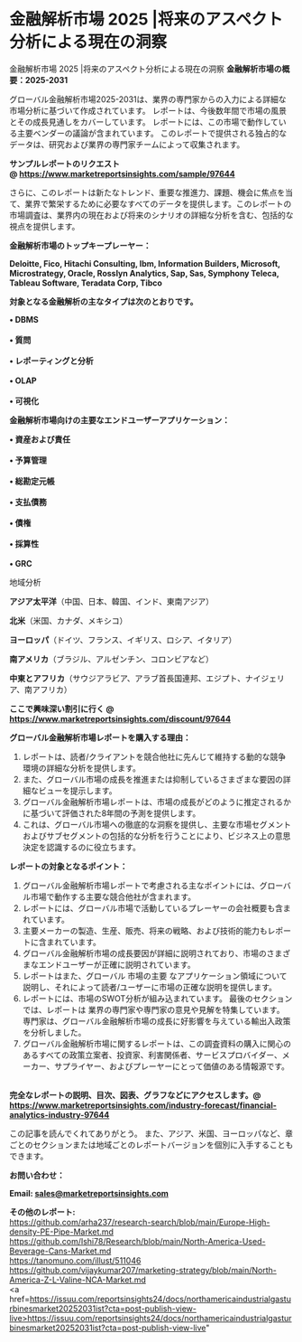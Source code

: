# 金融解析市場 2025 |将来のアスペクト分析による現在の洞察
金融解析市場 2025 |将来のアスペクト分析による現在の洞察
<strong><b>金融解析市場の概要：2025-2031</b></strong>

グローバル金融解析市場2025-2031は、業界の専門家からの入力による詳細な市場分析に基づいて作成されています。 レポートは、今後数年間で市場の風景とその成長見通しをカバーしています。 レポートには、この市場で動作している主要ベンダーの議論が含まれています。 このレポートで提供される独占的なデータは、研究および業界の専門家チームによって収集されます。

<strong>サンプルレポートのリクエスト @ <a href=https://www.marketreportsinsights.com/sample/97644>https://www.marketreportsinsights.com/sample/97644</a></strong>

さらに、このレポートは新たなトレンド、重要な推進力、課題、機会に焦点を当て、業界で繁栄するために必要なすべてのデータを提供します。このレポートの市場調査は、業界内の現在および将来のシナリオの詳細な分析を含む、包括的な視点を提供します。

<strong>金融解析市場のトップキープレーヤー：</strong>

<strong>Deloitte, Fico, Hitachi Consulting, Ibm, Information Builders, Microsoft, Microstrategy, Oracle, Rosslyn Analytics, Sap, Sas, Symphony Teleca, Tableau Software, Teradata Corp, Tibco</strong>

<strong><b>対象となる金融解析の主なタイプは次のとおりです。</b></strong>

<strong>• DBMS<br><br>• 質問<br><br>• レポーティングと分析<br><br>• OLAP<br><br>• 可視化</strong>

<strong><b>金融解析市場向けの主要なエンドユーザーアプリケーション：</b></strong>

<strong>• 資産および責任<br><br>• 予算管理<br><br>• 総勘定元帳<br><br>• 支払債務<br><br>• 債権<br><br>• 採算性<br><br>• GRC</strong>

 地域分析

<strong><b>アジア太平洋</b></strong>（中国、日本、韓国、インド、東南アジア）

<strong><b>北米</b></strong>（米国、カナダ、メキシコ）

<strong><b>ヨーロッパ</b></strong>（ドイツ、フランス、イギリス、ロシア、イタリア）

<strong><b>南アメリカ</b></strong>（ブラジル、アルゼンチン、コロンビアなど）

<strong><b>中東とアフリカ</b></strong>（サウジアラビア、アラブ首長国連邦、エジプト、ナイジェリア、南アフリカ）

<strong>ここで興味深い割引に行く @ <a href=https://www.marketreportsinsights.com/discount/97644>https://www.marketreportsinsights.com/discount/97644</a></strong>

<strong><b>グローバル金融解析市場レポートを購入する理由：</b></strong>
<ol>
  <li>レポートは、読者/クライアントを競合他社に先んじて維持する動的な競争環境の詳細な分析を提供します。</li>
  <li>また、グローバル市場の成長を推進または抑制しているさまざまな要因の詳細なビューを提示します。</li>
  <li>グローバル金融解析市場レポートは、市場の成長がどのように推定されるかに基づいて評価された8年間の予測を提供します。</li>
  <li>これは、グローバル市場への徹底的な洞察を提供し、主要な市場セグメントおよびサブセグメントの包括的な分析を行うことにより、ビジネス上の意思決定を認識するのに役立ちます。</li>
</ol>
<strong><b>レポートの対象となるポイント：</b></strong>
<ol>
  <li>グローバル金融解析市場レポートで考慮される主なポイントには、グローバル市場で動作する主要な競合他社が含まれます。</li>
  <li>レポートには、グローバル市場で活動しているプレーヤーの会社概要も含まれています。</li>
  <li>主要メーカーの製造、生産、販売、将来の戦略、および技術的能力もレポートに含まれています。</li>
  <li>グローバル金融解析市場の成長要因が詳細に説明されており、市場のさまざまなエンドユーザーが正確に説明されています。</li>
  <li>レポートはまた、グローバル 市場の主要 なアプリケーション領域について説明し、それによって読者/ユーザーに市場の正確な説明を提供します。</li>
  <li>レポートには、市場のSWOT分析が組み込まれています。 最後のセクションでは、レポートは 業界の専門家や専門家の意見や見解を特集しています。 専門家は、グローバル金融解析市場の成長に好影響を与えている輸出入政策を分析しました。</li>
  <li>グローバル金融解析市場に関するレポートは、この調査資料の購入に関心のあるすべての政策立案者、投資家、利害関係者、サービスプロバイダー、メーカー、サプライヤー、およびプレーヤーにとって価値のある情報源です。</li>
</ol><br>
<strong>完全なレポートの説明、目次、図表、グラフなどにアクセスします。@ <a href=https://www.marketreportsinsights.com/industry-forecast/financial-analytics-industry-97644>https://www.marketreportsinsights.com/industry-forecast/financial-analytics-industry-97644</a></strong>

この記事を読んでくれてありがとう。 また、アジア、米国、ヨーロッパなど、章ごとのセクションまたは地域ごとのレポートバージョンを個別に入手することもできます。

<strong><b>お問い合わせ：</b></strong>

<strong>Email: </strong><a href=mailto:sales@marketreportsinsights.com><strong>sales@marketreportsinsights.com</strong></a>

<strong>その他のレポート:</strong>
<br>
<a href=https://github.com/arha237/research-search/blob/main/Europe-High-density-PE-Pipe-Market.md>https://github.com/arha237/research-search/blob/main/Europe-High-density-PE-Pipe-Market.md</a>
<br>
<a href=https://github.com/Ishi78/Research/blob/main/North-America-Used-Beverage-Cans-Market.md>https://github.com/Ishi78/Research/blob/main/North-America-Used-Beverage-Cans-Market.md</a>
<br>
<a href=https://tanomuno.com/illust/511046>https://tanomuno.com/illust/511046</a>
<br>
<a href=https://github.com/vijaykumar207/marketing-strategy/blob/main/North-America-Z-L-Valine-NCA-Market.md>https://github.com/vijaykumar207/marketing-strategy/blob/main/North-America-Z-L-Valine-NCA-Market.md</a>
<br>
<a href=https://issuu.com/reportsinsights24/docs/northamericaindustrialgasturbinesmarket20252031ist?cta=post-publish-view-live>https://issuu.com/reportsinsights24/docs/northamericaindustrialgasturbinesmarket20252031ist?cta=post-publish-view-live</a>"
